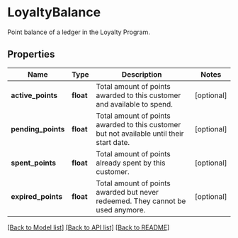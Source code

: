 # LoyaltyBalance

Point balance of a ledger in the Loyalty Program.
## Properties
Name | Type | Description | Notes
------------ | ------------- | ------------- | -------------
**active_points** | **float** | Total amount of points awarded to this customer and available to spend. | [optional] 
**pending_points** | **float** | Total amount of points awarded to this customer but not available until their start date. | [optional] 
**spent_points** | **float** | Total amount of points already spent by this customer. | [optional] 
**expired_points** | **float** | Total amount of points awarded but never redeemed. They cannot be used anymore. | [optional] 

[[Back to Model list]](../README.md#documentation-for-models) [[Back to API list]](../README.md#documentation-for-api-endpoints) [[Back to README]](../README.md)


